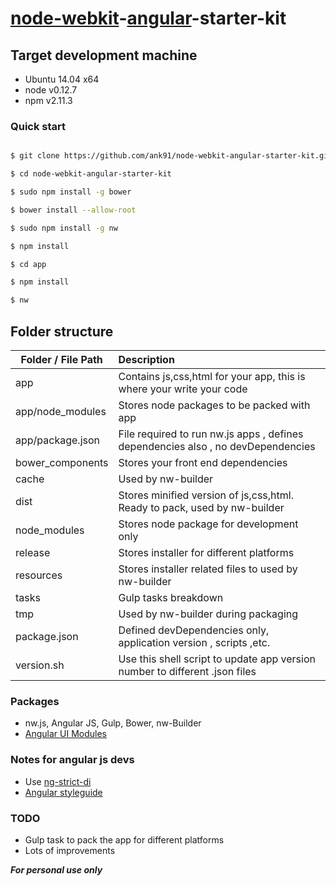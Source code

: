 # [node-webkit](http://nwjs.io/)-[angular](https://angularjs.org/)-starter-kit


## Target development machine
* Ubuntu 14.04 x64
* node v0.12.7
* npm v2.11.3


### Quick start

```bash

$ git clone https://github.com/ank91/node-webkit-angular-starter-kit.git

$ cd node-webkit-angular-starter-kit

$ sudo npm install -g bower

$ bower install --allow-root

$ sudo npm install -g nw

$ npm install

$ cd app

$ npm install

$ nw

```

## Folder structure
| Folder / File Path                | Description                          |
| ----------------------------- | :------------------------------------|
| app                           | Contains js,css,html for your app, this is where your write your code                        |
| app/node_modules              | Stores node packages to be packed with app                      |
| app/package.json              | File required to run nw.js apps , defines dependencies also , no devDependencies                        |
| bower_components              | Stores your front end dependencies                            |
| cache                         | Used by nw-builder                             |   
| dist                          | Stores minified version of js,css,html. Ready to pack, used by nw-builder                             |   
| node_modules                  | Stores node package for development only                             |   
| release                       | Stores installer for different platforms                             |   
| resources                     | Stores installer related files to used by nw-builder                             |   
| tasks                         | Gulp tasks breakdown                         |   
| tmp                           | Used by nw-builder during packaging                            |   
| package.json                  | Defined devDependencies only, application version , scripts ,etc.                            |   
| version.sh                    | Use this shell script to update app version number to different .json files                             |   


### Packages
* nw.js, Angular JS, Gulp, Bower, nw-Builder
* [Angular UI Modules](https://angular-ui.github.io/)


### Notes for angular js devs
* Use [ng-strict-di](https://docs.angularjs.org/api/ng/directive/ngApp)
* [Angular styleguide](https://github.com/johnpapa/angular-styleguide) 

### TODO
* Gulp task to pack the app for different platforms
* Lots of improvements


***For personal use only***
